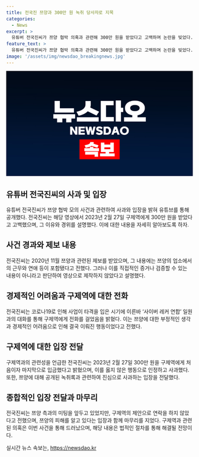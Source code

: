 ```yaml
---
title: 전국진 쯔양과 300만 원 녹취 당사자로 지목
categories:
  - News
excerpt: >
  유튜버 전국진씨가 쯔양 협박 의혹과 관련해 300만 원을 받았다고 고백하며 논란을 빚었다. 이에 대해 전씨는 쯔양과의 연관성을 부정하고, 해당 돈 수령이 처음이자 마지막이라고 사과했다. 전국진씨는 쯔양에 대한 부정적인 생각과 경제적 어려움이 만나 돈을 받았다고 진술했으며, 현재는 사과하고 코로나19로 인한 어려움을 이겨내고 싶다는 강한 의지를 드러냈다. 이에 대한 쯔양과 구제역의 입장은 각각 협박 의혹과 관련하여 법적 대응을 예고했다. 이 사건은 유튜브 채널과 사이버 레커 연합 등을 통한 협박과 갈취 의혹으로 확산되고 있다.
feature_text: >
  유튜버 전국진씨가 쯔양 협박 의혹과 관련해 300만 원을 받았다고 고백하며 논란을 빚었다. 이에 대해 전씨는 쯔양과의 연관성을 부정하고, 해당 돈 수령이 처음이자 마지막이라고 사과했다. 전국진씨는 쯔양에 대한 부정적인 생각과 경제적 어려움이 만나 돈을 받았다고 진술했으며, 현재는 사과하고 코로나19로 인한 어려움을 이겨내고 싶다는 강한 의지를 드러냈다. 이에 대한 쯔양과 구제역의 입장은 각각 협박 의혹과 관련하여 법적 대응을 예고했다. 이 사건은 유튜브 채널과 사이버 레커 연합 등을 통한 협박과 갈취 의혹으로 확산되고 있다.
image: '/assets/img/newsdao_breakingnews.jpg'
---
```


<p><img src="/assets/img/newsdao_breakingnews.jpg" alt="ontimetimes 속보" /></p>

<h2 data-ke-size="size26">유튜버 전국진씨의 사과 및 입장</h2>

<p data-ke-size="size16">유튜버 전국진씨가 쯔양 협박 모의 사건과 관련하여 사과와 입장을 밝혀 유튜브를 통해 공개했다. 전국진씨는 해당 영상에서 2023년 2월 27일 구제역에게 300만 원을 받았다고 고백했으며, 그 이유와 경위를 설명했다. 이에 대한 내용을 자세히 알아보도록 하자.</p>

<h2 data-ke-size="size26">사건 경과와 제보 내용</h2>

<p data-ke-size="size16">전국진씨는 2020년 11월 쯔양과 관련된 제보를 받았으며, 그 내용에는 쯔양의 업소에서의 근무와 연애 등이 포함됐다고 전했다. 그러나 이를 직접적인 증거나 검증할 수 있는 내용이 아니라고 판단하여 영상으로 제작하지 않았다고 설명했다.</p>

<h2 data-ke-size="size26">경제적인 어려움과 구제역에 대한 전화</h2>

<p data-ke-size="size16">전국진씨는 코로나19로 인해 사업이 타격을 입은 시기에 이른바 ‘사이버 레커 연합’ 일원과의 대화를 통해 구제역에게 전화를 걸었음을 밝혔다. 이는 쯔양에 대한 부정적인 생각과 경제적인 어려움으로 인해 결국 이뤄진 행동이었다고 전했다.</p>

<h2 data-ke-size="size26">구제역에 대한 입장 전달</h2>

<p data-ke-size="size16">구제역과의 관련성을 언급한 전국진씨는 2023년 2월 27일 300만 원을 구제역에게 처음이자 마지막으로 입금했다고 밝혔으며, 이를 옳지 않은 행동으로 인정하고 사과했다. 또한, 쯔양에 대해 공개된 녹취록과 관련하여 진심으로 사과하는 입장을 전달했다.</p>

<h2 data-ke-size="size26">종합적인 입장 전달과 마무리</h2>

<p data-ke-size="size16">전국진씨는 쯔양 측과의 미팅을 앞두고 있었지만, 구제역의 제안으로 연락을 하지 않았다고 전했으며, 쯔양의 피해를 알고 있다는 입장과 함께 마무리를 지었다. 구제역과 관련된 의혹은 이번 사건을 통해 드러났으며, 해당 내용은 법적인 절차를 통해 해결될 전망이다.</p>
실시간 뉴스 속보는, <a href="https://newsdao.kr" rel="dofollow">https://newsdao.kr</a>



